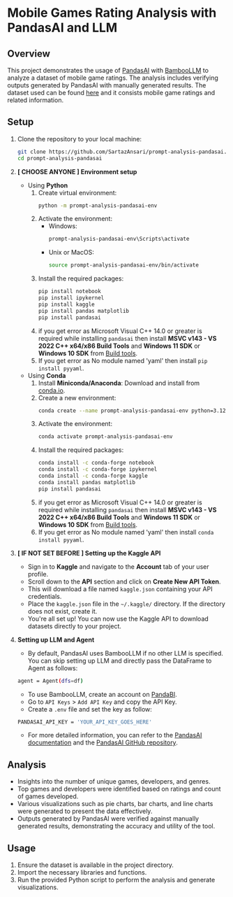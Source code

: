 # Mobile Games Rating Analysis with PandasAI and LLM

## Overview

This project demonstrates the usage of [PandasAI](https://docs.pandas-ai.com/) with [BambooLLM](https://www.pandabi.ai/) to analyze a dataset of mobile game ratings. The analysis includes verifying outputs generated by PandasAI with manually generated results. The dataset used can be found [here](https://www.kaggle.com/datasets/dem0nking/mobile-games-android-and-ios-rating-dataset) and it consists mobile game ratings and related information.

## Setup
1. Clone the repository to your local machine:
   ```bash
   git clone https://github.com/SartazAnsari/prompt-analysis-pandasai.git
   cd prompt-analysis-pandasai
   ```

2. **[ CHOOSE ANYONE ] Environment setup**
    * Using **Python**
        1. Create virtual environment: 
            ```bash
            python -m prompt-analysis-pandasai-env
            ```
        2. Activate the environment:
            * Windows: 
                ```bash
                prompt-analysis-pandasai-env\Scripts\activate
                ```
            * Unix or MacOS:
                ```bash
                source prompt-analysis-pandasai-env/bin/activate

                ```
        3. Install the required packages:
            ```bash
            pip install notebook
            pip install ipykernel
            pip install kaggle
            pip install pandas matplotlib
            pip install pandasai
            ```
        4.  if you get error as Microsoft Visual C++ 14.0 or greater is required while installing `pandasai` then install **MSVC v143 - VS 2022 C++ x64/x86 Build Tools** and **Windows 11 SDK** or **Windows 10 SDK** from [Build tools](https://visualstudio.microsoft.com/visual-cpp-build-tools/). 
        5. If you get error as No module named 'yaml' then install `pip install pyyaml`.   
    * Using **Conda**
        1. Install **Miniconda/Anaconda**: Download and install from [conda.io](https://conda.io).
        2. Create a new environment:
            ```bash
            conda create --name prompt-analysis-pandasai-env python=3.12
            ```
        3. Activate the environment:
            ```bash
            conda activate prompt-analysis-pandasai-env
            ```
        4. Install the required packages:
            ```bash
            conda install -c conda-forge notebook
            conda install -c conda-forge ipykernel
            conda install -c conda-forge kaggle
            conda install pandas matplotlib
            pip install pandasai
            ```
        5.  if you get error as Microsoft Visual C++ 14.0 or greater is required while installing `pandasai` then install **MSVC v143 - VS 2022 C++ x64/x86 Build Tools** and **Windows 11 SDK** or **Windows 10 SDK** from [Build tools](https://visualstudio.microsoft.com/visual-cpp-build-tools/). 
        6. If you get error as No module named 'yaml' then install `conda install pyyaml`.

3. **[ IF NOT SET BEFORE ] Setting up the Kaggle API**
    * Sign in to **Kaggle** and navigate to the **Account** tab of your user profile.
    * Scroll down to the **API** section and click on **Create New API Token**. 
    * This will download a file named `kaggle.json` containing your API credentials.
    * Place the `kaggle.json` file in the `~/.kaggle/` directory. If the directory does not exist, create it.
    * You're all set up! You can now use the Kaggle API to download datasets directly to your project.

4. **Setting up LLM and Agent**
    * By default, PandasAI uses BambooLLM if no other LLM is specified. You can skip setting up LLM and directly pass the DataFrame to Agent as follows:
    ```bash
    agent = Agent(dfs=df)
    ``` 
    * To use BambooLLM, create an account on [PandaBI](https://www.pandabi.ai/).
    * Go to `API Keys` > `Add API Key` and copy the API Key.
    * Create a `.env` file and set the key as follow:
    ```bash
    PANDASAI_API_KEY = 'YOUR_API_KEY_GOES_HERE'
    ```
    * For more detailed information, you can refer to the [PandasAI documentation](https://docs.pandas-ai.com/en/latest) and the [PandasAI GitHub repository](https://github.com/pandasai/pandasai).

## Analysis
* Insights into the number of unique games, developers, and genres.
* Top games and developers were identified based on ratings and count of games developed.
* Various visualizations such as pie charts, bar charts, and line charts were generated to present the data effectively.
* Outputs generated by PandasAI were verified against manually generated results, demonstrating the accuracy and utility of the tool.

## Usage
1. Ensure the dataset is available in the project directory.
2. Import the necessary libraries and functions.
3. Run the provided Python script to perform the analysis and generate visualizations.